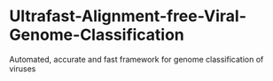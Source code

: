 # Ultrafast-Alignment-free-Viral-Genome-Classification
Automated, accurate and fast framework for genome classification of viruses
